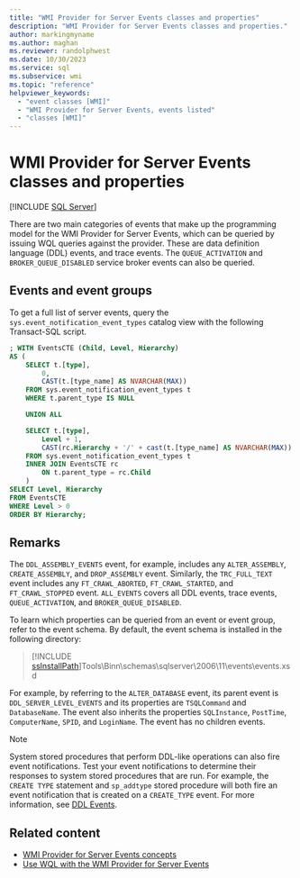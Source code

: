 ```yaml
---
title: "WMI Provider for Server Events classes and properties"
description: "WMI Provider for Server Events classes and properties."
author: markingmyname
ms.author: maghan
ms.reviewer: randolphwest
ms.date: 10/30/2023
ms.service: sql
ms.subservice: wmi
ms.topic: "reference"
helpviewer_keywords:
  - "event classes [WMI]"
  - "WMI Provider for Server Events, events listed"
  - "classes [WMI]"
---
```

# WMI Provider for Server Events classes and properties

[!INCLUDE [SQL Server](../../includes/applies-to-version/sqlserver.md)]

There are two main categories of events that make up the programming model for the WMI Provider for Server Events, which can be queried by issuing WQL queries against the provider. These are data definition language (DDL) events, and trace events. The `QUEUE_ACTIVATION` and `BROKER_QUEUE_DISABLED` service broker events can also be queried.

## Events and event groups

To get a full list of server events, query the `sys.event_notification_event_types` catalog view with the following Transact-SQL script.

```sql
; WITH EventsCTE (Child, Level, Hierarchy)
AS (
    SELECT t.[type],
        0,
        CAST(t.[type_name] AS NVARCHAR(MAX))
    FROM sys.event_notification_event_types t
    WHERE t.parent_type IS NULL

    UNION ALL

    SELECT t.[type],
        Level + 1,
        CAST(rc.Hierarchy + '/' + cast(t.[type_name] AS NVARCHAR(MAX)) AS NVARCHAR(MAX))
    FROM sys.event_notification_event_types t
    INNER JOIN EventsCTE rc
        ON t.parent_type = rc.Child
    )
SELECT Level, Hierarchy
FROM EventsCTE
WHERE Level > 0
ORDER BY Hierarchy;
```

## Remarks

The `DDL_ASSEMBLY_EVENTS` event, for example, includes any `ALTER_ASSEMBLY`, `CREATE_ASSEMBLY`, and `DROP_ASSEMBLY` event. Similarly, the `TRC_FULL_TEXT` event includes any `FT_CRAWL_ABORTED`, `FT_CRAWL_STARTED`, and `FT_CRAWL_STOPPED` event. `ALL_EVENTS` covers all DDL events, trace events, `QUEUE_ACTIVATION`, and `BROKER_QUEUE_DISABLED`.

To learn which properties can be queried from an event or event group, refer to the event schema. By default, the event schema is installed in the following directory:

> [!INCLUDE [ssInstallPath](../../includes/ssinstallpath-md.md)]Tools\Binn\schemas\sqlserver\2006\11\events\events.xsd

For example, by referring to the `ALTER_DATABASE` event, its parent event is `DDL_SERVER_LEVEL_EVENTS` and its properties are `TSQLCommand` and `DatabaseName`. The event also inherits the properties `SQLInstance`, `PostTime`, `ComputerName`, `SPID`, and `LoginName`. The event has no children events.

> [!NOTE]  
> System stored procedures that perform DDL-like operations can also fire event notifications. Test your event notifications to determine their responses to system stored procedures that are run. For example, the `CREATE TYPE` statement and `sp_addtype` stored procedure will both fire an event notification that is created on a `CREATE_TYPE` event. For more information, see [DDL Events](../triggers/ddl-events.md).

## Related content

- [WMI Provider for Server Events concepts](wmi-provider-for-server-events-concepts.md)
- [Use WQL with the WMI Provider for Server Events](using-wql-with-the-wmi-provider-for-server-events.md)
